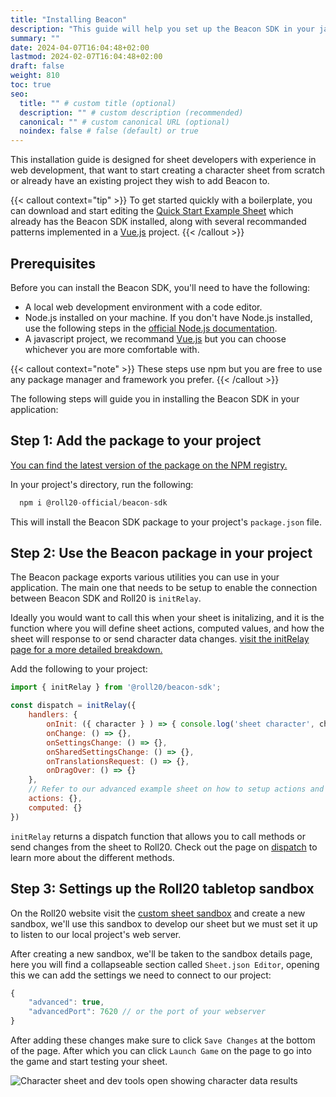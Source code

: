 ```yaml
---
title: "Installing Beacon"
description: "This guide will help you set up the Beacon SDK in your javascript application."
summary: ""
date: 2024-04-07T16:04:48+02:00
lastmod: 2024-02-07T16:04:48+02:00
draft: false
weight: 810
toc: true
seo:
  title: "" # custom title (optional)
  description: "" # custom description (recommended)
  canonical: "" # custom canonical URL (optional)
  noindex: false # false (default) or true
---
```


This installation guide is designed for sheet developers with experience in web development, that want to start creating a character sheet from scratch or already have an existing project they wish to add Beacon to. 

{{< callout context="tip" >}}
To get started quickly with a boilerplate, you can download and start editing the [Quick Start Example Sheet](https://github.com/Roll20/roll20-beacon-sheets/tree/main/sheets/quickstart-example-sheet) which already has the Beacon SDK installed, along with several recommanded patterns implemented in a [Vue.js](https://vuejs.org/guide/introduction.html) project. 
{{< /callout >}}

## Prerequisites

Before you can install the Beacon SDK, you'll need to have the following:
- A local web development environment with a code editor.
- Node.js installed on your machine. If you don't have Node.js installed, use the following steps in the [official Node.js documentation](https://nodejs.org/en/download/package-manager).
- A javascript project, we recommand [Vue.js](https://vuejs.org/guide/introduction.html) but you can choose whichever you are more comfortable with.

{{< callout context="note" >}}
These steps use npm but you are free to use any package manager and framework you prefer. 
{{< /callout >}}

The following steps will guide you in installing the Beacon SDK in your application:


## Step 1: Add the package to your project

[You can find the latest version of the package on the NPM registry.](https://www.npmjs.com/package/@roll20-official/beacon-sdk)

In your project's directory, run the following:

```javascript
  npm i @roll20-official/beacon-sdk
```

This will install the Beacon SDK package to your project's `package.json` file.

## Step 2: Use the Beacon package in your project

The Beacon package exports various utilities you can use in your application. The main one that needs to be setup to enable the connection between Beacon SDK and Roll20 is `initRelay`. 

Ideally you would want to call this when your sheet is initalizing, and it is the function where you will define sheet actions, computed values, and how the sheet will response to or send character data changes.  [visit the initRelay page for a more detailed breakdown.]()

Add the following to your project: 
```javascript
import { initRelay } from '@roll20/beacon-sdk';

const dispatch = initRelay({
    handlers: {
        onInit: ({ character } ) => { console.log('sheet character', character) },
        onChange: () => {},
        onSettingsChange: () => {},
        onSharedSettingsChange: () => {},
        onTranslationsRequest: () => {},
        onDragOver: () => {}
    },
    // Refer to our advanced example sheet on how to setup actions and computed properties.
    actions: {},
    computed: {}
})
```

`initRelay` returns a dispatch function that allows you to call methods or send changes from the sheet to Roll20. Check out the page on [dispatch]() to learn more about the different methods.

## Step 3: Settings up the Roll20 tabletop sandbox

On the Roll20 website visit the [custom sheet sandbox](https://app.roll20.net/sheetsandbox) and create a new sandbox, we'll use this sandbox to develop our sheet but we must set it up to listen to our local project's web server.

After creating a new sandbox, we'll be taken to the sandbox details page, here you will find a collapseable section called `Sheet.json Editor`, opening this we can add the settings we need to connect to our project:

```javascript
{
	"advanced": true,
	"advancedPort": 7620 // or the port of your webserver
}
```

After adding these changes make sure to click  `Save Changes` at the bottom of the page. After which you can click `Launch Game` on the page to go into the game and start testing your sheet.

![Character sheet and dev tools open showing character data results](images/installation-end-results.png)